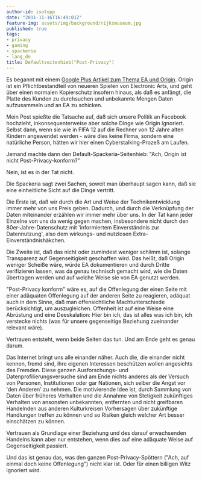 ```yaml
---
author-id: isotopp
date: "2011-11-16T16:49:01Z"
feature-img: assets/img/background/rijksmuseum.jpg
published: true
tags:
- privacy
- gaming
- spackeria
- lang_de
title: Defaultseitenhieb("Post-Privacy")
---
```

Es begannt mit einem <a
href='https://plus.google.com/u/0/117024231055768477646/posts/JYteShQvzHi'>Google
Plus Artikel zum Thema EA und Origin</a>. Origin ist ein Pflichtbestandteil
von neueren Spielen von Electronic Arts, und geht über einen normalen
Kopierschutz insofern hinaus, als daß es anfängt, die Platte des Kunden zu
durchsuchen und unbekannte Mengen Daten aufzusammeln und an EA zu schicken.

Mein Post spießte die Tatsache auf, daß sich unsere Politik an Facebook
hochzieht, inkonsequenterweise aber solche Dinge wie Origin ignoriert.
Selbst dann, wenn sie wie in FIFA 12 auf die Rechner von 12 Jahre alten
Kindern angewendet werden - wäre dies keine Firma, sondern eine natürliche
Person, hätten wir hier einen Cyberstalking-Prozeß am Laufen.

Jemand machte dann den Default-Spackeria-Seitenhieb: "Ach, Origin ist nicht
Post-Privacy-konform?"

Nein, ist es in der Tat nicht.

Die Spackeria sagt zwei Sachen, soweit man überhaupt sagen kann, daß sie
eine einheitliche Sicht auf die Dinge vertritt.

Die Erste ist, daß wir durch die Art und Weise der Technikentwicklung immer
mehr von uns Preis geben. Dadurch, und durch die Verknüpfung der Daten
miteinander erzählen wir immer mehr über uns. In der Tat kann jeder Einzelne
von uns da wenig gegen machen, insbesondere nicht durch den
80er-Jahre-Datenschutz mit 'informiertem Einverständnis zur Datennutzung',
also dem wirkungs- und nutzlosen Extra-Einverständnishäkchen.

Die Zweite ist, daß das nicht oder zumindest weniger schlimm ist, solange
Transparenz auf Gegenseitigkeit geschaffen wird. Das heißt, daß Origin
weniger Scheiße wäre, würde EA dokumentieren und durch Dritte verifizieren
lassen, was da genau technisch gemacht wird, wie die Daten übertragen werden
und auf welche Weise sie von EA genutzt werden.

"Post-Privacy konform" wäre es, auf die Offenlegung der einen Seite mit
einer adäquaten Offenlegung auf der anderen Seite zu reagieren, adäquat auch
in dem Sinne, daß man offensichtliche Machtunterschiede berücksichtigt, um
auszugleichen. Offenheit ist auf eine Weise eine Abrüstung und eine
Deeskalation: Hier bin ich, das ist alles was ich bin, ich verstecke nichts
(was für unsere gegenseitige Beziehung zueinander relevant wäre).

Vertrauen entsteht, wenn beide Seiten das tun. Und am Ende geht es genau
darum.

Das Internet bringt uns alle einander näher. Auch die, die einander nicht
kennen, fremd sind, ihre eigenen Interessen beschützen wollen angesichts des
Fremden. Diese ganzen Ausforschungs- und Datenprofilierungsversuche sind am
Ende nichts anderes als der Versuch von Personen, Institutionen oder gar
Nationen, sich selber die Angst vor 'den Anderen' zu nehmen. Die
motivierende Idee ist, durch Sammlung von Daten über früheres Verhalten und
die Annahme von Stetigkeit zukünftiges Verhalten von ansonsten unbekannten,
entfernten und nicht greifbaren Handelnden aus anderen Kulturkreisen
Vorhersagen über zukünftige Handlungen treffen zu können und so Risiken
gleich welcher Art besser einschätzen zu können.

Vertrauen als Grundlage einer Beziehung und des darauf erwachsenden Handelns
kann aber nur entstehen, wenn dies auf eine adäquate Weise auf
Gegenseitigkeit passiert.

Und das ist genau das, was den ganzen Post-Privacy-Spöttern ("Ach, auf
einmal doch keine Offenlegung") nicht klar ist. Oder für einen billigen Witz
ignoriert wird.
